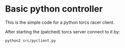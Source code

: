 # Basic python controller

This is the simple code for a python torcs racer client.

After starting the (patched) torcs server connect to it by:

```bash
python2 src/pyclient.py
```
